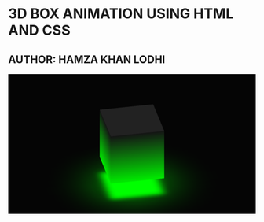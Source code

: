 # 3D BOX ANIMATION USING HTML AND CSS

## AUTHOR: HAMZA KHAN LODHI

![box animation](box%20animation.png)
